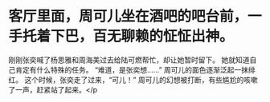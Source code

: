 # 客厅里面，周可儿坐在酒吧的吧台前，一手托着下巴，百无聊赖的怔怔出神。
刚刚张奕喊了杨思雅和周海美过去给陆可燃帮忙，却让她暂时留下。
她就知道自己肯定有什么特殊的任务。
“难道，是张奕想……”
周可儿的面色逐渐泛起一抹绯红。
这个时候，张奕走了过来，“可儿！”
周可儿的幻想被打断，有些尴尬的咳嗽了一声，赶紧站了起来。</p

